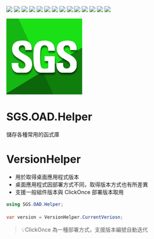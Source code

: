 ![](https://img.shields.io/badge/SGS-OAD-orange) 
![](https://img.shields.io/badge/proj-Helpers%20Library-purple)
![](https://img.shields.io/badge/-Standard%202.1-056473?logo=dotnet)
![](https://img.shields.io/badge/-6-512BD4?logo=dotnet)
![](https://img.shields.io/badge/-8-512BD4?logo=dotnet)
![](https://img.shields.io/badge/-NuGet-004880?logo=nuget)
![](https://img.shields.io/badge/-Git-666?logo=git)
![](https://img.shields.io/badge/-GitHub-666?logo=github)
![](https://img.shields.io/badge/-Gitea-666?logo=gitea)
![](https://img.shields.io/badge/Anthropic-191919?logo=anthropic)
![](https://img.shields.io/badge/OpenAI-412991?logo=openai) 
![](https://img.shields.io/badge/GitHub_Copilot-555?logo=githubcopilot)
![](https://img.shields.io/badge/draw.io-555?logo=diagrams.net)
![](https://img.shields.io/badge/Markdown-555?logo=markdown)

![](./assets/icon.png)

# SGS.OAD.Helper

儲存各種常用的函式庫

# VersionHelper

- 用於取得桌面應用程式版本
- 桌面應用程式因部署方式不同，取得版本方式也有所差異
- 支援一般組件版本與 ClickOnce 部署版本取用

```cs
using SGS.OAD.Helper;

var version = VersionHelper.CurrentVeriosn;
```

>💡ClickOnce 為一種部署方式，支援版本編號自動迭代